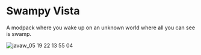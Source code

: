 # Swampy Vista

A modpack where you wake up on an unknown world where all you can see is swamp.

![javaw_05 19 22 13 55 04](https://user-images.githubusercontent.com/29335214/169365982-70affc62-7c53-4219-b4aa-070d2ad23fe3.png)

